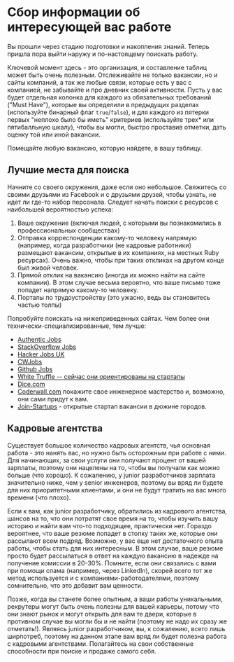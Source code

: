 # Сбор информации об интересующей вас работе

Вы прошли через стадию подготовки и накопления знаний. Теперь пришла пора выйти наружу и по-настоящему поискать работу.

Ключевой момент здесь - это организация, и составление таблиц может быть очень полезным. Отслеживайте не только вакансии, но и сайты компаний, а так же любые связи, которые есть у вас с компанией, не забывайте и про дневник своей активности. Пусть у вас будет отдельная колонка для каждого из обязательных требований ("Must Have"), которые вы определили в предыдущих разделах (используйте бинарный флаг `true`/`false`), и для каждого из пятерки первых "неплохо было бы иметь" критериев (используйте трех* или пятибалльную шкалу), чтобы вы могли, быстро проставив отметки, дать оценку той или иной вакансии.

Помещайте любую вакансию, которую найдете, в вашу таблицу.

## Лучшие места для поиска

Начните со своего окружения, даже если оно небольшое. Свяжитесь со своими друзьями из Facebook и с друзьями друзей, чтобы узнать, не идет ли где-то набор персонала. Следует начать поиски с ресурсов с наибольшей вероятностью успеха:
1. Ваше окружение (включая людей, с которыми вы познакомились в профессиональных сообществах)
2. Отправка корреспонденции какому-то человеку напрямую (например, когда разработчики (не кадровые работники) размещают вакансим, открытые в их компаниях, на местных Ruby ресурсах). Очень важно, чтобы при таких откликах на другом конце был живой человек.
3. Прямой отклик на вакансию (иногда их можно найти на сайте компании). В этом случае весьма вероятно, что ваше письмо тоже попадет напрямую какому-то человеку.
4. Порталы по трудоустройству (это ужасно, ведь вы становитесь частью толпы)

Попробуйте поискать на нижеприведенных сайтах. Чем более они технически-специализированные, тем лучше:

* [Authentic Jobs](http://www.authenticjobs.com)
* [StackOverflow Jobs](http://careers.stackoverflow.com)
* [Hacker Jobs UK](http://hackerjobs.co.uk)
* [CWJobs](http://cwjobs.co.uk)
* [Github Jobs](https://jobs.github.com/)
* [White Truffle -- сейчас они ориентированы на стартапы](http://www.whitetruffle.com)
* [Dice.com](http://www.dice.com)
* [Coderwall.com](http://coderwall.com) покажите свое инженерное мастерство и, возможно, они сами придут к вам.
* [Join-Startups](http://join-startups.com) - открытые стартап вакансии в дюжине городов.

## Кадровые агентства

Существует большое количество кадровых агентств, чья основная работа - это нанять вас, но нужно быть осторожным при работе с ними. Для начинающих, за свои услуги они получают процент от вашей зарплаты, поэтому они нацелены на то, чтобы вы получали как можно больше (что хорошо). К сожалению, у junior разработчиков зарплата значительно ниже, чем у senior инженеров, поэтому вы вряд ли будете для них приоритетными клиентами, и они не будут тратить на вас много времени (что плохо).

Если к вам, как junior разработчику, обратились из кадрового агентства, шансов на то, что они потратят свое время на то, чтобы изучить вашу историю и найти вам что-то подходящее, практически нет. Гораздо вероятнее, что ваше резюме попадет в стопку таких же, которые они рассылают всем подряд. Возможно, у вас еще нет достаточного опыта работы, чтобы стать для них интересным. В этом случае, ваше резюме просто будет рассылаться в ответ на каждую вакансию в надежде на получение комиссии в 20-30%. Помните, если они связались с вами при помощи спама (например, через LinkedIn), скорей всего тот же метод используется и с компаниями-работодателями, поэтому сомнительно, что это добавит вам ценности.

Позже, когда вы станете более опытным, а ваши работы уникальными, рекрутеры могут быть очень полезны для вашей карьеры, потому что они знают рынок и могут открыть для вам те двери, которые в противном случае вы могли бы и не найти (поэтому не надо их сразу же отметать!). Являясь junior разработчиком, вы, к сожалению, всего лишь ширпотреб, поэтому на данном этапе вам вряд ли будет полезна работа с кадровыми агентствами. Полагайтесь на свои собственные способности при поиске и продаже самого себя.
